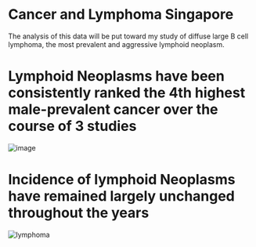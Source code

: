 # Cancer and Lymphoma Singapore

The analysis of this data will be put toward my study of diffuse large B cell lymphoma, the most prevalent and aggressive lymphoid neoplasm.
 
# Lymphoid Neoplasms have been consistently ranked the 4th highest male-prevalent cancer over the course of 3 studies

![image](https://user-images.githubusercontent.com/61132301/136508267-2472d9b0-9407-4e74-8fd4-4413ff8908f4.png)


# Incidence of lymphoid Neoplasms have remained largely unchanged throughout the years

![lymphoma](https://user-images.githubusercontent.com/61132301/136507897-678b9be6-f1b6-464e-8b11-de415e3a5a42.png)
